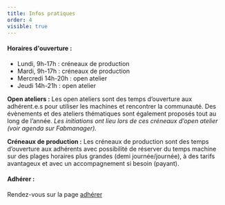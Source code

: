 ```yaml
---
title: Infos pratiques
order: 4
visible: true
---
```

#### Horaires d'ouverture :

* Lundi, 9h-17h : créneaux de production
* Mardi, 9h-17h : créneaux de production
* Mercredi 14h-20h : open atelier
* Jeudi 14h-21h : open atelier

**Open ateliers :**
Les open ateliers sont des temps d’ouverture aux adhérent.e.s pour utiliser les machines et rencontrer la communauté. Des évènements
et des ateliers thématiques sont également proposés tout au long de l’année. 
*Les initiations ont lieu lors de ces créneaux d’open atelier (voir agenda sur Fabmanager).*

**Créneaux de production :**
Les créneaux de production sont des temps d’ouverture aux adhérents avec possibilité de réserver du temps machine sur des
plages horaires plus grandes (demi journée/journée), à des tarifs avantageux et avec un accompagnement si besoin (payant).

#### Adhérer :
Rendez-vous sur la page [adhérer](https://lafun.fr/lafun/adherer/)